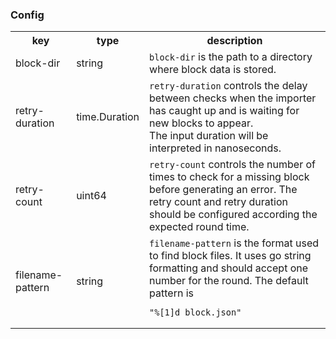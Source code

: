 
### Config
<table>
<tr>
<th>key</th><th>type</th><th>description</th>

<tr><td>block-dir</td><td>string</td><td><code>block-dir</code> is the path to a directory where block data is stored.
</td></tr>

<tr><td>retry-duration</td><td>time.Duration</td><td> <code>retry-duration</code> controls the delay between checks when the importer has caught up and is waiting for new blocks to appear.<br/>
	The input duration will be interpreted in nanoseconds.
</td></tr>

<tr><td>retry-count</td><td>uint64</td><td> <code>retry-count</code> controls the number of times to check for a missing block
	before generating an error. The retry count and retry duration should
	be configured according the expected round time.
</td></tr>

<tr><td>filename-pattern</td><td>string</td><td> <code>filename-pattern</code> is the format used to find block files. It uses go string formatting and should accept one number for the round.
	The default pattern is

	"%[1]d_block.json"
</td></tr>
</table>

